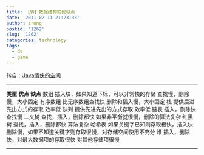```yaml
---
title: 【转】数据结构的优缺点
date: '2011-02-11 21:23:33'
author: zrong
postid: '1262'
slug: '1262'
categories: technology
tags:
  - ds
  - game
---
```


转自：[Java情侠的空间](http://hi.baidu.com/javaÇéÏÀ/blog/item/38fbca8bd2a71bbf0e24445f.html)

  ---------- ---------------------------------------- ----------------------------------------------------------
  **类型**   **优点**                                 **缺点**
  数组       插入块，如果知道下标，可以非常快的存储   查找慢，删除慢，大小固定
  有序数组   比无序数组查找快                         删除和插入慢，大小固定
  栈         提供后进先出方式的存取                   效率低
  队列       提供先进先出的方式存取                   效率低
  链表       插入，删除快                             查找慢
  二叉树     查找，插入，删除都快                     如果非平衡就很慢，删除的算法复杂
  红黑树     查找，插入，删除都快                     算法复杂
  哈希表     如果关键字已知则存取极快，插入块         删除慢，如果不知道关键字则存取很慢，对存储空间使用不充分
  堆         插入，删除快，对最大数据项的存取很快     对其他存储项很慢
  ---------- ---------------------------------------- ----------------------------------------------------------


